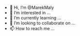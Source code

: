 - 👋 Hi, I’m @MarekMaly
- 👀 I’m interested in ...
- 🌱 I’m currently learning ...
- 💞️ I’m looking to collaborate on ...
- 📫 How to reach me ...

<!---
MarekMaly/MarekMaly is a ✨ special ✨ repository because its `README.md` (this file) appears on your GitHub profile.
You can click the Preview link to take a look at your changes.
--->
